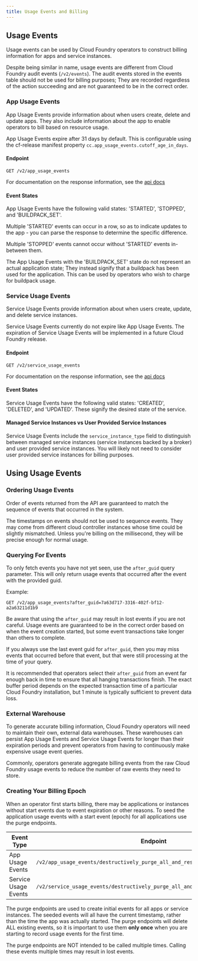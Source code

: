 ```yaml
---
title: Usage Events and Billing
---
```


## Usage Events
Usage events can be used by Cloud Foundry operators to construct billing information for apps and service instances.

Despite being similar in name, usage events are different from Cloud Foundry audit events (`/v2/events`). The audit events stored in the events table should not be used for billing purposes; They are recorded regardless of the action succeeding and are not guaranteed to be in the correct order.

### App Usage Events

App Usage Events provide information about when users create, delete and update apps. They also include information about the app to enable operators to bill based on resource usage.

App Usage Events expire after 31 days by default. This is configurable using the cf-release manifest property `cc.app_usage_events.cutoff_age_in_days`.

#### Endpoint

`GET /v2/app_usage_events`

For documentation on the response information, see the [api docs](http://apidocs.cloudfoundry.org/latest-release/app_usage_events/list_all_app_usage_events.html)

#### Event States
App Usage Events have the following valid states: 'STARTED', 'STOPPED', and 'BUILDPACK_SET'.

Multiple 'STARTED' events can occur in a row, so as to indicate updates to the app - you can parse the response to determine the specific difference.  

Multiple 'STOPPED' events cannot occur without 'STARTED' events in-between them.  

The App Usage Events with the 'BUILDPACK_SET' state do not represent an actual application state; They instead signify that a buildpack has been used for the application. This can be used by operators who wish to charge for buildpack usage.


### Service Usage Events

Service Usage Events provide information about when users create, update, and delete service instances.

Service Usage Events currently do not expire like App Usage Events. The expiration of Service Usage Events will be implemented in a future Cloud Foundry release.

#### Endpoint

`GET /v2/service_usage_events`

For documentation on the response information, see the [api docs](http://apidocs.cloudfoundry.org/latest-release/service_usage_events/list_service_usage_events.html)

#### Event States

Service Usage Events have the following valid states: 'CREATED', 'DELETED', and 'UPDATED'.  These signify the desired state of the service.

#### Managed Service Instances vs User Provided Service Instances

Service Usage Events include the `service_instance_type` field to distinguish between managed service instances (service instances backed by a broker) and user provided service instances. You will likely not need to consider user provided service instances for billing purposes.

## Using Usage Events


### Ordering Usage Events
Order of events returned from the API are guaranteed to match the sequence of events that occurred in the system.

The timestamps on events should not be used to sequence events.  They may come from different cloud controller instances whose time could be slightly mismatched.  Unless you're billing on the millisecond, they will be precise enough for normal usage.

### Querying For Events
To only fetch events you have not yet seen, use the `after_guid` query parameter. This will only return usage events that occurred after the event with the provided guid.

Example:

```
GET /v2/app_usage_events?after_guid=7a63d717-3316-402f-bf12-a2a63211d1b9
```

Be aware that using the `after_guid` may result in lost events if you are not careful. Usage events are guaranteed to be in the correct order based on when the event creation started, but some event transactions take longer than others to complete.

If you always use the last event guid for `after_guid`, then you may miss events that occurred before that event, but that were still processing at the time of your query.

It is recommended that operators select their `after_guid` from an event far enough back in time to ensure that all hanging transactions finish.  The exact buffer period depends on the expected transaction time of a particular Cloud Foundry installation, but 1 minute is typically sufficient to prevent data loss.

### External Warehouse
To generate accurate billing information, Cloud Foundry operators will need to maintain their own, external data warehouses. These warehouses can persist App Usage Events and Service Usage Events for longer than their expiration periods and prevent operators from having to continuously make expensive usage event queries.

Commonly, operators generate aggregate billing events from the raw Cloud Foundry usage events to reduce the number of raw events they need to store.

### Creating Your Billing Epoch
When an operator first starts billing, there may be applications or instances without start events due to event expiration or other reasons. To seed the application usage events with a start event (epoch) for all applications use the purge endpoints.

|Event Type| Endpoint | Documentation |
|---|---|---|
| App Usage Events | `/v2/app_usage_events/destructively_purge_all_and_reseed_started_apps`| [api docs](http://apidocs.cloudfoundry.org/latest-release/service_usage_events/list_service_usage_events.html) |
| Service Usage Events | `/v2/service_usage_events/destructively_purge_all_and_reseed_existing_instances` | [api docs](http://apidocs.cloudfoundry.org/latest-release/service_usage_events/purge_and_reseed_service_usage_events.html) |

The purge endpoints are used to create initial events for all apps or service instances. The seeded events will all have the current timestamp, rather than the time the app was actually started. The purge endpoints will delete ALL existing events, so it is important to use them **only once** when you are starting to record usage events for the first time.

The purge endpoints are NOT intended to be called multiple times.  Calling these events multiple times may result in lost events.
